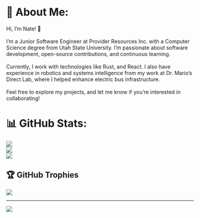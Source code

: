 # 💫 About Me:
Hi, I’m Nate! 👋<br><br>I’m a Junior Software Engineer at Provider Resources Inc. with a Computer Science degree from Utah State University. I’m passionate about software development, open-source contributions, and continuous learning.<br><br>Currently, I work with technologies like Rust, and React. I also have experience in robotics and systems intelligence from my work at Dr. Mario’s Direct Lab, where I helped enhance electric bus infrastructure.<br><br>Feel free to explore my projects, and let me know if you’re interested in collaborating!

# 📊 GitHub Stats:
![](https://github-readme-stats.vercel.app/api?username=funkybooboo&theme=dark&hide_border=false&include_all_commits=true&count_private=true)<br/>
![](https://github-readme-streak-stats.herokuapp.com/?user=funkybooboo&theme=dark&hide_border=false)<br/>
![](https://github-readme-stats.vercel.app/api/top-langs/?username=funkybooboo&theme=dark&hide_border=true&include_all_commits=true&count_private=true&layout=compact)

## 🏆 GitHub Trophies
![](https://github-profile-trophy.vercel.app/?username=funkybooboo&theme=radical&no-frame=false&no-bg=true&margin-w=4)

---
[![](https://visitcount.itsvg.in/api?id=funkybooboo&icon=0&color=0)](https://visitcount.itsvg.in)

<!-- Proudly created with GPRM ( https://gprm.itsvg.in ) -->
